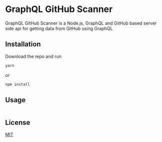 # GraphQL GitHub Scanner

GraphQL GitHub Scanner is a Node.js, GraphQL and GitHub based server side api for
getting data from GitHub using GraphQL

## Installation

Download the repo and run

```bash
yarn
```

or

```bash
npm install
```

## Usage

```node app.js
```

## License
[MIT](https://choosealicense.com/licenses/mit/)
